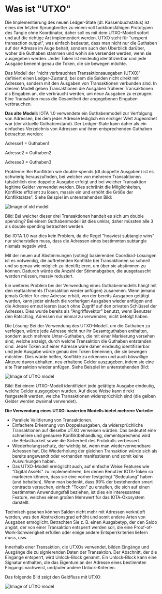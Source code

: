 <!--
---article_info
title: Was ist Chrysalis?
author: [author_1]
reviews: [reviewer_1., reviewer_2]
---
-->

# Was ist "UTXO"

Die Implementierung des neuen Ledger-State (dt. Kassenbuchstatus) ist eines der letzten Sprungbretter zu einem voll funktionsfähigen Prototypen des Tangle ohne Koordinator, daher soll es mit dem UTXO-Modell sofort und auf die richtige Art implementiert werden. UTXO steht für "unspent transaction output", was einfach bedeutet, dass man nicht nur die Guthaben auf der Adresse im Auge behält, sondern auch den Überblick darüber, woher die Guthaben stammen und wohin sie versendet werden, wenn sie ausgegeben werden. Jeder Token ist eindeutig identifizierbar und jede Ausgabe benennt genau die Token, die sie bewegen möchte.

Das Modell der "nicht verbrauchten Transaktionsausgaben (UTXO)" definiert einen Ledger-Zustand, bei dem die Salden nicht direkt mit Adressen, sondern mit den Ausgaben von Transaktionen verbunden sind. In diesem Modell geben Transaktionen die Ausgaben früherer Transaktionen als Eingaben an, die verbraucht werden, um neue Ausgaben zu erzeugen. Eine Transaktion muss die Gesamtheit der angegebenen Eingaben verbrauchen.


**Das alte Modell:** IOTA 1.0 verwendete  ein Guthabenmodell zur Verfolgung von Adressen, bei dem jeder Adresse lediglich ein einziger Wert zugeordnet war (der aktuelle Guthabenstand). Der Ledger-State kann daher als ein einfaches Verzeichnis von Adressen und ihren entsprechenden Guthaben betrachtet werden:

Adresse1 = Guthaben1

Adresse2 = Guthaben2

Adresse3 = Guthaben3 

Probleme: Bei Konflikten wie double-spends (dt.doppelte Ausgaben) ist es schwierig herauszufinden, bei welcher von mehreren Transaktionen tatsächlich eine doppelte Ausgabe erfolgt und bei welcher Transaktion legitime Gelder verwendet werden. Dies schränkt die Möglichkeiten, Konflikte effizient zu lösen, massiv ein und erhöht die Größe der Konfliktsätze". Siehe Beispiel im untenstehenden Bild:

 ![Image of old model](https://iota-einsteiger-guide.de/media/images/1.jpg)

Bild: Bei welcher dieser drei Transaktionen handelt es sich um double spending? Bei einem Guthabenmodell ist dies unklar, daher müssten alle 3 als double spending betrachtet werden.



Bei IOTA 1.0 war dies kein Problem, da die Regel "heaviest subtangle wins" nur sicherstellen muss, dass die Adressen eines bestimmten subtangle niemals negativ wird.

Mit der neuen auf Abstimmungen (voting) basierenden Coordicid-Lösungen ist es notwendig, die auftretenden Konflikte bei Transaktionen so schnell und so genau wie möglich zu identifizieren, um über sie abstimmen zu können. Dadurch würde die Anzahl der Stimmabgaben, die ausgetauscht werden müssen, massiv reduziert.

Ein weiteres Problem bei der Verwendung eines Guthabenmodells hängt mit den reattachments (Transaktion wieder anfügen) zusammen. Wenn jemand jemals Gelder für eine Adresse erhält, von der bereits Ausgaben getätigt wurden, kann jeder einfach die vorherigen Ausgaben wieder anfügen und die Adresse erneut leeren (auch ohne Zugriff auf den privaten Schlüssel der Adresse). Dies wurde bereits als "Angriffsvektor" benutzt, wenn Benutzer den Ratschlag, Adressen nur einmal zu verwenden, nicht befolgt haben.

Die Lösung: Bei der Verwendung des UTXO-Modell, um die Guthaben zu verfolgen, würde jede Adresse nicht nur ihr Gesamtguthaben enthalten, sondern auch mehrere Unter-Guthaben, die mit einer Markierung versehen sind, welche anzeigt, durch welche Transaktion die Guthaben entstanden sind. Jeder Token auf einer Adresse wäre daher eindeutig identifizierbar und jede Ausgabe würde genau den Token benennen, die sie bewegen möchten. Dies würde helfen, Konflikte zu erkennen und auch böswillige Akteure davon abhalten, neu erhaltene Gelder auszugeben, indem sie eine alte Transaktion wieder anfügen. Siehe Beispiel im untenstehenden Bild:

![Image of UTXO model](https://iota-einsteiger-guide.de/media/images/2.jpg)

Bild: Bei einem UTXO-Modell identifiziert jede getätigte Ausgabe eindeutig, welche Gelder ausgegeben wurden. Auf diese Weise kann direkt festgestellt werden, welche Transaktionen widersprüchlich sind (die gelben Gelder werden zweimal verwendet).

 

**Die Verwendung eines UTXO-basierten Modells bietet mehrere Vorteile:**

- Parallele Validierung von Transaktionen.
- Einfachere Erkennung von Doppelausgaben, da widersprüchliche Transaktionen auf dieselbe UTXO verweisen würden. Das bedeutet eine schnellere und genauere Konfliktbehandlung, dementsprechend wird die Belastbarkeit sowie die Sicherheit des Protokolls verbessert.   
- Wiederholungsschutz, der wichtig ist, wenn man wiederverwendbare Adressen hat. Die Wiederholung der gleichen Transaktion würde sich als bereits angewandt oder vorhanden manifestieren und somit keine Auswirkungen haben.
- Das UTXO-Modell ermöglicht auch, auf einfache Weise Features wie "Digital Assets" zu implementieren, bei denen Benutzer IOTA-Token so markieren können, dass sie eine vorher festgelegt "Bedeutung" haben (und behalten). Wenn man bedenkt, dass 99% der bestehenden smart contracts versuchen, einfach "Token" zu erstellen, die sich auf einen bestimmten Anwendungsfall beziehen, ist dies ein interessantes Feature, welches einen großen Mehrwert für das IOTA-Ökosystem darstellt.


Technisch gesehen können Salden nicht mehr mit Adressen verknüpft werden, was den Abstraktionsgrad erhöht und somit andere Arten von Ausgaben ermöglicht. Betrachten Sie z. B. einen Ausgabetyp, der den Saldo angibt, der von einer Transaktion entsperrt werden soll, die eine Proof-of-Work-Schwierigkeit erfüllen oder einige andere Entsperrkriterien liefern muss, usw.

Innerhalb einer Transaktion, die UTXOs verwendet, bilden Eingänge und Ausgänge die zu signierenden Daten der Transaktion. Der Abschnitt, der die Eingänge entsperrt, wird Unlock-Block genannt. Ein Unlock-Block kann eine Signatur enthalten, die das Eigentum an der Adresse eines bestimmten Eingangs nachweist, und/oder andere Unlock-Kriterien.

Das folgende Bild zeigt den Geldfluss mit UTXO:

![Image of UTXO model](https://iota-einsteiger-guide.de/media/images/68747470733a2f2f692e696d6775722e636f6d2f6833757866364e2e706e67.png)



